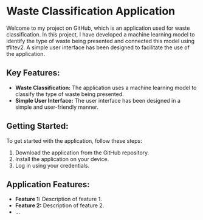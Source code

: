 
# Waste Classification Application

Welcome to my project on GitHub, which is an application used for waste classification. In this project, I have developed a machine learning model to identify the type of waste being presented and connected this model using tflitev2. A simple user interface has been designed to facilitate the use of the application.

## Key Features:

- **Waste Classification:** The application uses a machine learning model to classify the type of waste being presented.
- **Simple User Interface:** The user interface has been designed in a simple and user-friendly manner.

## Getting Started:

To get started with the application, follow these steps:

1. Download the application from the GitHub repository.
2. Install the application on your device.
3. Log in using your credentials.

## Application Features:

- **Feature 1:** Description of feature 1.
- **Feature 2:** Description of feature 2.
- ...

